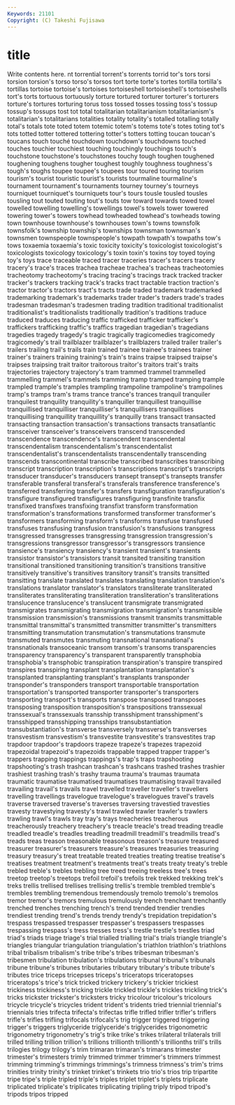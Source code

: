 ```yaml
---
Keywords: 21101 
Copyright: (C) Takeshi Fujisawa
---
```


# title

Write contents here.
nt torrential torrent's torrents torrid tor's tors torsi torsion torsion's
torso torso's torsos tort torte torte's tortes tortilla tortilla's tortillas
tortoise tortoise's tortoises tortoiseshell tortoiseshell's tortoiseshells tort's torts tortuous tortuously
torture tortured torturer torturer's torturers torture's tortures torturing torus toss
tossed tosses tossing toss's tossup tossup's tossups tost tot total
totalitarian totalitarianism totalitarianism's totalitarian's totalitarians totalities totality totality's totalled totalling
totally total's totals tote toted totem totemic totem's totems tote's
totes toting tot's tots totted totter tottered tottering totter's totters
totting toucan toucan's toucans touch touché touchdown touchdown's touchdowns touched
touches touchier touchiest touching touchingly touchings touch's touchstone touchstone's touchstones
touchy tough toughen toughened toughening toughens tougher toughest toughly toughness
toughness's tough's toughs toupee toupee's toupees tour toured touring tourism
tourism's tourist touristic tourist's tourists tourmaline tourmaline's tournament tournament's tournaments
tourney tourney's tourneys tourniquet tourniquet's tourniquets tour's tours tousle tousled
tousles tousling tout touted touting tout's touts tow toward towards
towed towel towelled towelling towelling's towellings towel's towels tower towered
towering tower's towers towhead towheaded towhead's towheads towing town townhouse
townhouse's townhouses town's towns townsfolk townsfolk's township township's townships townsman
townsman's townsmen townspeople townspeople's towpath towpath's towpaths tow's tows toxaemia
toxaemia's toxic toxicity toxicity's toxicologist toxicologist's toxicologists toxicology toxicology's toxin
toxin's toxins toy toyed toying toy's toys trace traceable traced
tracer traceries tracer's tracers tracery tracery's trace's traces trachea tracheae
trachea's tracheas tracheotomies tracheotomy tracheotomy's tracing tracing's tracings track tracked
tracker tracker's trackers tracking track's tracks tract tractable traction traction's
tractor tractor's tractors tract's tracts trade traded trademark trademarked trademarking
trademark's trademarks trader trader's traders trade's trades tradesman tradesman's tradesmen
trading tradition traditional traditionalist traditionalist's traditionalists traditionally tradition's traditions traduce
traduced traduces traducing traffic trafficked trafficker trafficker's traffickers trafficking traffic's
traffics tragedian tragedian's tragedians tragedies tragedy tragedy's tragic tragically tragicomedies
tragicomedy tragicomedy's trail trailblazer trailblazer's trailblazers trailed trailer trailer's trailers
trailing trail's trails train trained trainee trainee's trainees trainer trainer's
trainers training training's train's trains traipse traipsed traipse's traipses traipsing
trait traitor traitorous traitor's traitors trait's traits trajectories trajectory trajectory's
tram trammed trammel trammelled trammelling trammel's trammels tramming tramp tramped
tramping trample trampled trample's tramples trampling trampoline trampoline's trampolines tramp's
tramps tram's trams trance trance's trances tranquil tranquiler tranquilest tranquility
tranquility's tranquiller tranquillest tranquillise tranquillised tranquilliser tranquilliser's tranquillisers tranquillises tranquillising
tranquillity tranquillity's tranquilly trans transact transacted transacting transaction transaction's transactions
transacts transatlantic transceiver transceiver's transceivers transcend transcended transcendence transcendence's transcendent
transcendental transcendentalism transcendentalism's transcendentalist transcendentalist's transcendentalists transcendentally transcending transcends transcontinental
transcribe transcribed transcribes transcribing transcript transcription transcription's transcriptions transcript's transcripts
transducer transducer's transducers transept transept's transepts transfer transferable transferal transferal's
transferals transference transference's transferred transferring transfer's transfers transfiguration transfiguration's transfigure
transfigured transfigures transfiguring transfinite transfix transfixed transfixes transfixing transfixt transform
transformation transformation's transformations transformed transformer transformer's transformers transforming transform's transforms
transfuse transfused transfuses transfusing transfusion transfusion's transfusions transgress transgressed transgresses
transgressing transgression transgression's transgressions transgressor transgressor's transgressors transience transience's transiency
transiency's transient transient's transients transistor transistor's transistors transit transited transiting
transition transitional transitioned transitioning transition's transitions transitive transitively transitive's transitives
transitory transit's transits transitted transitting translate translated translates translating translation
translation's translations translator translator's translators transliterate transliterated transliterates transliterating transliteration
transliteration's transliterations translucence translucence's translucent transmigrate transmigrated transmigrates transmigrating transmigration
transmigration's transmissible transmission transmission's transmissions transmit transmits transmittable transmittal transmittal's
transmitted transmitter transmitter's transmitters transmitting transmutation transmutation's transmutations transmute transmuted
transmutes transmuting transnational transnational's transnationals transoceanic transom transom's transoms transparencies
transparency transparency's transparent transparently transphobia transphobia's transphobic transpiration transpiration's transpire
transpired transpires transpiring transplant transplantation transplantation's transplanted transplanting transplant's transplants
transponder transponder's transponders transport transportable transportation transportation's transported transporter transporter's
transporters transporting transport's transports transpose transposed transposes transposing transposition transposition's
transpositions transsexual transsexual's transsexuals transship transshipment transshipment's transshipped transshipping transships
transubstantiation transubstantiation's transverse transversely transverse's transverses transvestism transvestism's transvestite transvestite's
transvestites trap trapdoor trapdoor's trapdoors trapeze trapeze's trapezes trapezoid trapezoidal
trapezoid's trapezoids trappable trapped trapper trapper's trappers trapping trappings trappings's
trap's traps trapshooting trapshooting's trash trashcan trashcan's trashcans trashed trashes
trashier trashiest trashing trash's trashy trauma trauma's traumas traumata traumatic
traumatise traumatised traumatises traumatising travail travailed travailing travail's travails travel
travelled traveller traveller's travellers travelling travellings travelogue travelogue's travelogues travel's
travels traverse traversed traverse's traverses traversing travestied travesties travesty travestying
travesty's trawl trawled trawler trawler's trawlers trawling trawl's trawls tray
tray's trays treacheries treacherous treacherously treachery treachery's treacle treacle's tread
treading treadle treadled treadle's treadles treadling treadmill treadmill's treadmills tread's
treads treas treason treasonable treasonous treason's treasure treasured treasurer treasurer's
treasurers treasure's treasures treasuries treasuring treasury treasury's treat treatable treated
treaties treating treatise treatise's treatises treatment treatment's treatments treat's treats
treaty treaty's treble trebled treble's trebles trebling tree treed treeing
treeless tree's trees treetop treetop's treetops trefoil trefoil's trefoils trek
trekked trekking trek's treks trellis trellised trellises trellising trellis's tremble
trembled tremble's trembles trembling tremendous tremendously tremolo tremolo's tremolos tremor
tremor's tremors tremulous tremulously trench trenchant trenchantly trenched trenches trenching
trench's trend trended trendier trendies trendiest trending trend's trends trendy
trendy's trepidation trepidation's trespass trespassed trespasser trespasser's trespassers trespasses trespassing
trespass's tress tresses tress's trestle trestle's trestles triad triad's triads
triage triage's trial trialled trialling trial's trials triangle triangle's triangles
triangular triangulation triangulation's triathlon triathlon's triathlons tribal tribalism tribalism's tribe
tribe's tribes tribesman tribesman's tribesmen tribulation tribulation's tribulations tribunal tribunal's
tribunals tribune tribune's tribunes tributaries tributary tributary's tribute tribute's tributes
trice triceps tricepses triceps's triceratops triceratopses triceratops's trice's trick tricked
trickery trickery's trickier trickiest trickiness trickiness's tricking trickle trickled trickle's
trickles trickling trick's tricks trickster trickster's tricksters tricky tricolour tricolour's
tricolours tricycle tricycle's tricycles trident trident's tridents tried triennial triennial's
triennials tries trifecta trifecta's trifectas trifle trifled trifler trifler's triflers
trifle's trifles trifling trifocals trifocals's trig trigger triggered triggering trigger's
triggers triglyceride triglyceride's triglycerides trigonometric trigonometry trigonometry's trig's trike trike's
trikes trilateral trilaterals trill trilled trilling trillion trillion's trillions trillionth
trillionth's trillionths trill's trills trilogies trilogy trilogy's trim trimaran trimaran's
trimarans trimester trimester's trimesters trimly trimmed trimmer trimmer's trimmers trimmest
trimming trimming's trimmings trimmings's trimness trimness's trim's trims trinities trinity
trinity's trinket trinket's trinkets trio trio's trios trip tripartite tripe
tripe's triple tripled triple's triples triplet triplet's triplets triplicate triplicated
triplicate's triplicates triplicating tripling triply tripod tripod's tripods tripos tripped
